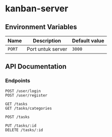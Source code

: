 # kanban-server
## Environment Variables
|Name|Description|Default value
|-|-|-|
|`PORT`|Port untuk server|`3000`|


## API Documentation

### Endpoints
```
POST /user/login
POST /user/register

GET /tasks
GET /tasks/categories

POST /tasks

PUT /tasks/:id
DELETE /tasks/:id
```
